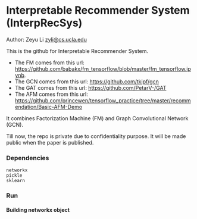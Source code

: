 # Interpretable Recommender System (InterpRecSys)

Author: Zeyu Li <zyli@cs.ucla.edu>

This is the github for Interpretable Recommender System. 

* The FM comes from this url: https://github.com/babakx/fm_tensorflow/blob/master/fm_tensorflow.ipynb.
* The GCN comes from this url: https://github.com/tkipf/gcn
* The GAT comes from this url: https://github.com/PetarV-/GAT
* The AFM comes from this url: https://github.com/princewen/tensorflow_practice/tree/master/recommendation/Basic-AFM-Demo

It combines Factorization Machine (FM) and Graph Convolutional Network (GCN).

Till now, the repo is private due to confidentiality purpose. 
It will be made public when the paper is published.


### Dependencies
```
networkx
pickle
sklearn
```

### Run

#### Building networkx object


